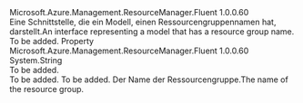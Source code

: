 <Type Name="IHasResourceGroup" FullName="Microsoft.Azure.Management.ResourceManager.Fluent.Core.IHasResourceGroup">
  <TypeSignature Language="C#" Value="public interface IHasResourceGroup" />
  <TypeSignature Language="ILAsm" Value=".class public interface auto ansi abstract IHasResourceGroup" />
  <TypeSignature Language="DocId" Value="T:Microsoft.Azure.Management.ResourceManager.Fluent.Core.IHasResourceGroup" />
  <TypeSignature Language="VB.NET" Value="Public Interface IHasResourceGroup" />
  <TypeSignature Language="F#" Value="type IHasResourceGroup = interface" />
  <AssemblyInfo>
    <AssemblyName>Microsoft.Azure.Management.ResourceManager.Fluent</AssemblyName>
    <AssemblyVersion>1.0.0.60</AssemblyVersion>
  </AssemblyInfo>
  <Interfaces />
  <Docs>
    <summary>
            <span data-ttu-id="d6ca2-101">Eine Schnittstelle, die ein Modell, einen Ressourcengruppennamen hat, darstellt.</span><span class="sxs-lookup"><span data-stu-id="d6ca2-101">An interface representing a model that has a resource group name.</span></span>
            </summary>
    <remarks>To be added.</remarks>
  </Docs>
  <Members>
    <Member MemberName="ResourceGroupName">
      <MemberSignature Language="C#" Value="public string ResourceGroupName { get; }" />
      <MemberSignature Language="ILAsm" Value=".property instance string ResourceGroupName" />
      <MemberSignature Language="DocId" Value="P:Microsoft.Azure.Management.ResourceManager.Fluent.Core.IHasResourceGroup.ResourceGroupName" />
      <MemberSignature Language="VB.NET" Value="Public ReadOnly Property ResourceGroupName As String" />
      <MemberSignature Language="F#" Value="member this.ResourceGroupName : string" Usage="Microsoft.Azure.Management.ResourceManager.Fluent.Core.IHasResourceGroup.ResourceGroupName" />
      <MemberType>Property</MemberType>
      <AssemblyInfo>
        <AssemblyName>Microsoft.Azure.Management.ResourceManager.Fluent</AssemblyName>
        <AssemblyVersion>1.0.0.60</AssemblyVersion>
      </AssemblyInfo>
      <ReturnValue>
        <ReturnType>System.String</ReturnType>
      </ReturnValue>
      <Docs>
        <summary>To be added.</summary>
        <value>To be added.</value>
        <remarks>To be added.</remarks>
        <return><span data-ttu-id="d6ca2-102">Der Name der Ressourcengruppe.</span><span class="sxs-lookup"><span data-stu-id="d6ca2-102">The name of the resource group.</span></span></return>
      </Docs>
    </Member>
  </Members>
</Type>